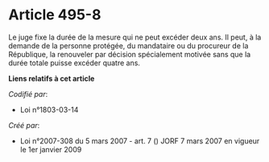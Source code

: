 # Article 495-8

Le juge fixe la durée de la mesure qui ne peut excéder deux ans. Il peut, à la demande de la personne protégée, du mandataire
ou du procureur de la République, la renouveler par décision spécialement motivée sans que la durée totale puisse excéder
quatre ans.

**Liens relatifs à cet article**

_Codifié par_:

  - Loi n°1803-03-14

_Créé par_:

  - Loi n°2007-308 du 5 mars 2007 - art. 7 () JORF 7 mars 2007 en vigueur le 1er janvier 2009
